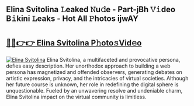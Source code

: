 ## Elina Svitolina 𝙻eaked 𝙽u𝚍e - Part-jBh 𝚅𝚒deo B𝚒kini 𝙻eaks - Hot All 𝙿hotos ijwAY

# <h2><a href="http://ld3wgr.urlbe.top/?page=Elina+Svitolina">🔗🔗👉👉 Elina Svitolina P𝚑oto𝚜Vid𝚎o</a></h2>

[![Elina Svitolina](https://i.imgur.com/eBuTRDB.gif)](http://ld3wgr.urlbe.top/?page=Elina+Svitolina)
Elina Svitolina, a multifaceted and provocative persona, defies easy description. Her unorthodox approach to building a web persona has magnetized and offended observers, generating debates on artistic expression, privacy, and the intricacies of virtual societies. Although her future course is unknown, her role in redefining the digital sphere is unquestionable. Fueled by an unwavering resolve and undeniable charm, Elina Svitolina impact on the virtual community is limitless.
